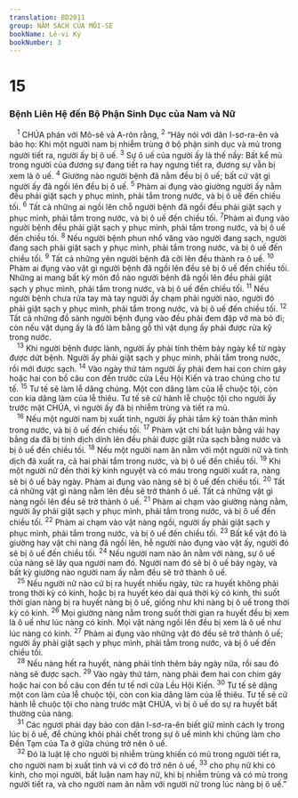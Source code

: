 ```yaml
---
translation: BD2011
group: NĂM SÁCH CỦA MÔI-SE
bookName: Lê-vi Ký 
bookNumber: 3
---
```


<div class="title"><h1>15</h1><h3>Bệnh Liên Hệ đến Bộ Phận Sinh Dục của Nam và Nữ</h3></div>
<span class="verse le_15_1"> <sup>1</sup> CHÚA phán với Mô-sê và A-rôn rằng, </span>
<span class="verse le_15_2"><sup>2</sup> “Hãy nói với dân I-sơ-ra-ên và bảo họ: Khi một người nam bị nhiễm trùng ở bộ phận sinh dục và mủ trong người tiết ra, người ấy bị ô uế. </span>
<span class="verse le_15_3"><sup>3</sup> Sự ô uế của người ấy là thế nầy: Bất kể mủ trong người của đương sự đang tiết ra hay ngưng tiết ra, đương sự vẫn bị xem là ô uế. </span>
<span class="verse le_15_4"><sup>4</sup> Giường nào người bệnh đã nằm đều bị ô uế; bất cứ vật gì người ấy đã ngồi lên đều bị ô uế. </span>
<span class="verse le_15_5"><sup>5</sup> Phàm ai đụng vào giường người ấy nằm đều phải giặt sạch y phục mình, phải tắm trong nước, và bị ô uế đến chiều tối. </span>
<span class="verse le_15_6"><sup>6</sup> Tất cả những ai ngồi lên chỗ người bệnh đã ngồi đều phải giặt sạch y phục mình, phải tắm trong nước, và bị ô uế đến chiều tối. </span>
<span class="verse le_15_7"><sup>7</sup>Phàm ai đụng vào người bệnh đều phải giặt sạch y phục mình, phải tắm trong nước, và bị ô uế đến chiều tối. </span>
<span class="verse le_15_8"><sup>8</sup> Nếu người bệnh phun nhổ văng vào người đang sạch, người đang sạch phải giặt sạch y phục mình, phải tắm trong nước, và bị ô uế đến chiều tối. </span>
<span class="verse le_15_9"><sup>9</sup> Tất cả những yên người bệnh đã cỡi lên đều thành ra ô uế. </span>
<span class="verse le_15_10"><sup>10</sup> Phàm ai đụng vào vật gì người bệnh đã ngồi lên đều sẽ bị ô uế đến chiều tối. Những ai mang bất kỳ món đồ nào người bệnh đã ngồi lên đều phải giặt sạch y phục mình, phải tắm trong nước, và bị ô uế đến chiều tối. </span>
<span class="verse le_15_11"><sup>11</sup> Nếu người bệnh chưa rửa tay mà tay người ấy chạm phải người nào, người đó phải giặt sạch y phục mình, phải tắm trong nước, và bị ô uế đến chiều tối. </span>
<span class="verse le_15_12"><sup>12</sup> Tất cả những đồ sành người bệnh đụng vào đều phải đem đập vỡ mà bỏ đi; còn nếu vật dụng ấy là đồ làm bằng gỗ thì vật dụng ấy phải được rửa kỹ trong nước.<br/></span>
<span class="verse le_15_13"> <sup>13</sup> Khi người bệnh được lành, người ấy phải tính thêm bảy ngày kể từ ngày được dứt bệnh. Người ấy phải giặt sạch y phục mình, phải tắm trong nước, rồi mới được sạch. </span>
<span class="verse le_15_14"><sup>14</sup> Vào ngày thứ tám người ấy phải đem hai con chim gáy hoặc hai con bồ câu con đến trước cửa Lều Hội Kiến và trao chúng cho tư tế. </span>
<span class="verse le_15_15"><sup>15</sup> Tư tế sẽ làm lễ dâng chúng. Một con dâng làm của lễ chuộc tội, còn con kia dâng làm của lễ thiêu. Tư tế sẽ cử hành lễ chuộc tội cho người ấy trước mặt CHÚA, vì người ấy đã bị nhiễm trùng và tiết ra mủ.<br/></span>
<span class="verse le_15_16"> <sup>16</sup> Nếu một người nam bị xuất tinh, người ấy phải tắm kỹ toàn thân mình trong nước, và bị ô uế đến chiều tối. </span>
<span class="verse le_15_17"><sup>17</sup> Phàm vật chi bất luận bằng vải hay bằng da đã bị tinh dịch dính lên đều phải được giặt rửa sạch bằng nước và bị ô uế đến chiều tối. </span>
<span class="verse le_15_18"><sup>18</sup> Nếu một người nam ăn nằm với một người nữ và tinh dịch đã xuất ra, cả hai phải tắm trong nước, và bị ô uế đến chiều tối. </span>
<span class="verse le_15_19"><sup>19</sup> Khi một người nữ đến thời kỳ kinh nguyệt và có máu trong người xuất ra, nàng sẽ bị ô uế bảy ngày. Phàm ai đụng vào nàng sẽ bị ô uế đến chiều tối. </span>
<span class="verse le_15_20"><sup>20</sup> Tất cả những vật gì nàng nằm lên đều sẽ trở thành ô uế. Tất cả những vật gì nàng ngồi lên đều sẽ trở thành ô uế. </span>
<span class="verse le_15_21"><sup>21</sup> Phàm ai chạm vào giường nàng nằm, người ấy phải giặt sạch y phục mình, phải tắm trong nước, và bị ô uế đến chiều tối. </span>
<span class="verse le_15_22"><sup>22</sup> Phàm ai chạm vào vật nàng ngồi, người ấy phải giặt sạch y phục mình, phải tắm trong nước, và bị ô uế đến chiều tối. </span>
<span class="verse le_15_23"><sup>23</sup> Bất kể vật đó là giường hay vật chi nàng đã ngồi lên, hễ người nào đụng vào vật ấy, người đó sẽ bị ô uế đến chiều tối. </span>
<span class="verse le_15_24"><sup>24</sup> Nếu người nam nào ăn nằm với nàng, sự ô uế của nàng sẽ lây qua người nam đó. Người nam đó sẽ bị ô uế bảy ngày, và bất kỳ giường nào người nam ấy nằm đều sẽ trở thành ô uế.<br/></span>
<span class="verse le_15_25"> <sup>25</sup> Nếu người nữ nào cứ bị ra huyết nhiều ngày, tức ra huyết không phải trong thời kỳ có kinh, hoặc bị ra huyết kéo dài quá thời kỳ có kinh, thì suốt thời gian nàng bị ra huyết nàng bị ô uế, giống như khi nàng bị ô uế trong thời kỳ có kinh. </span>
<span class="verse le_15_26"><sup>26</sup> Mọi giường nàng nằm trong suốt thời gian ra huyết đều bị xem là ô uế như lúc nàng có kinh. Mọi vật nàng ngồi lên đều bị xem là ô uế như lúc nàng có kinh. </span>
<span class="verse le_15_27"><sup>27</sup> Phàm ai đụng vào những vật đó đều sẽ trở thành ô uế; người ấy phải giặt sạch y phục mình, phải tắm trong nước, và bị ô uế đến chiều tối.<br/></span>
<span class="verse le_15_28"> <sup>28</sup> Nếu nàng hết ra huyết, nàng phải tính thêm bảy ngày nữa, rồi sau đó nàng sẽ được sạch. </span>
<span class="verse le_15_29"><sup>29</sup> Vào ngày thứ tám, nàng phải đem hai con chim gáy hoặc hai con bồ câu con đến tư tế nơi cửa Lều Hội Kiến. </span>
<span class="verse le_15_30"><sup>30</sup> Tư tế sẽ dâng một con làm của lễ chuộc tội, còn con kia dâng làm của lễ thiêu. Tư tế sẽ cử hành lễ chuộc tội cho nàng trước mặt CHÚA, vì bị ô uế do sự ra huyết bất thường của nàng.<br/></span>
<span class="verse le_15_31"> <sup>31</sup> Các ngươi phải dạy bảo con dân I-sơ-ra-ên biết giữ mình cách ly trong lúc bị ô uế, để chúng khỏi phải chết trong sự ô uế mình khi chúng làm cho Ðền Tạm của Ta ở giữa chúng trở nên ô uế.<br/></span>
<span class="verse le_15_32"> <sup>32</sup> Ðó là luật lệ cho người bị nhiễm trùng khiến có mủ trong người tiết ra, cho người nam bị xuất tinh và vì cớ đó trở nên ô uế, </span>
<span class="verse le_15_33"><sup>33</sup> cho phụ nữ khi có kinh, cho mọi người, bất luận nam hay nữ, khi bị nhiễm trùng và có mủ trong người tiết ra, và cho người nam ăn nằm với người nữ trong lúc nàng bị ô uế.”<br/></span>
